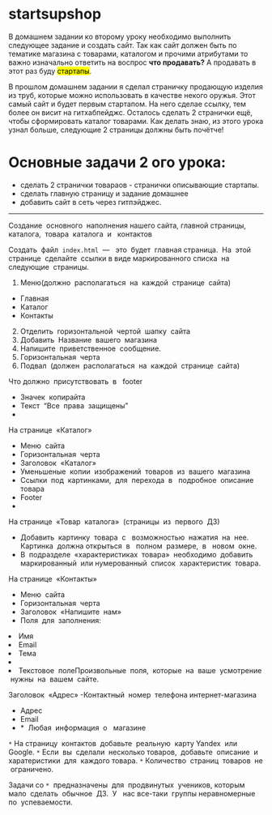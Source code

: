 # startsupshop
В домашнем задании ко второму уроку необходимо выполнить следующее задание и создать сайт. Так как сайт должен быть по тематике магазина с товарами, каталогом и прочими атрибутами то важно изначально ответить на воспрос __что продавать?__ А продавать в этот раз буду <mark>стартапы</mark>. 

В прошлом домашнем задании я сделал страничку продающую изделия из труб, которые можно использовать в качестве некого оружья. Этот самый сайт и будет первым стартапом. На него сделае ссылку, тем более он висит на гитхабпейджс. Осталось сделать 2 странички ещё, чтобы сформировать каталог товарами. Как делать знаю, из этого урока узнал больше, следующие 2 страницы должны быть почётче! 
# Основные задачи 2 ого урока:
- сделать 2 странички товараов - странички описывающие стартапы.
- сделать главную страницу и задание домашнее
- добавить сайт в сеть через гитпэйджес. 
<HR>
Создание​ ​ основного​ ​ наполнения​ ​нашего​ ​сайта,​ ​главной​ ​страницы, каталога,​ ​ товара​ ​ каталога​ ​ и ​ ​ контактов

Создать​ ​ файл​ ​ `index.html​` ​ — ​ ​ это​ ​ будет​ ​ главная​ ​ страница.​ ​ На​ ​ этой​ ​ странице​ ​ сделайте​ ​ ссылки​ ​в виде​ ​маркированного​ ​ списка​ ​ на​  следующие​ ​ страницы.

1) Меню(должно​ ​ располагаться​ ​ на​ ​ каждой​ ​ странице​ ​ сайта)
- Главная
- Каталог
- Контакты
2) Отделить​ ​ горизонтальной​ ​ чертой​ ​ шапку​ ​ сайта
3) Добавить​ ​ Название​ ​ вашего​ ​ магазина
4) Напишите​ ​ приветственное​ ​ сообщение.
5) Горизонтальная​ ​ черта
6) Подвал​ ​ (должен​ ​ располагаться​ ​ на​ ​ каждой​ ​ странице​ ​ сайта)

Что​ ​должно​ ​ присутствовать​ ​ в ​ ​ footer
- Значек​ ​ копирайта
- Текст​ ​ “Все​ ​ права​ ​ защищены”
- 
На​ ​странице​ ​ «Каталог»
- Меню​ ​ сайта
- Горизонтальная​ ​ черта
- Заголовок​ ​ «Каталог»
- Уменьшеные​ ​ копии​ ​ изображений​ ​ товаров​ ​ из​ ​ вашего​ ​ магазина
- Ссылки​ ​ под​ ​ картинками,​ ​ для​ ​ перехода​ ​ в ​ ​ подробное​ ​ описание​ ​ товара
- Footer
- 
На​ ​странице​ ​ «Товар​ ​ каталога»​ ​ (страницы​ ​ из​ ​ первого​ ​ ДЗ)
- Добавить​ ​ картинку​ ​ товара​ ​ с ​ ​ возможностью​ ​ нажатия​ ​ на​ ​ нее.​ ​ Картинка​ ​ должна
открыться​ ​ в ​ ​ полном​ ​ размере,​ ​ в ​ ​ новом​ ​ окне.
- В​ ​ подразделе​ ​ «характеристиках​ ​ товара»​ ​ необходимо​ ​ добавить​ ​ маркированный​ ​ или
нумерованный​ ​ список​ ​ характеристик​ ​ товара.

На​ ​странице​ ​ «Контакты»
- Меню​ ​ сайта
- Горизонтальная​ ​ черта
- Заголовок​ ​ «Напишите​ ​ нам»
- Поля​ ​ для​ ​ заполнения:
<li>Имя</li>
 <li>Email</li>
 <li>Тема<li/>
 <li>Текстовое​ ​ полеПроизвольные​ ​ поля,​ ​ которые​ ​ на​ ​ ваше​ ​ усмотрение​ ​ нужны​ ​ на​ ​ вашем​ ​ сайте.</li>
 
Заголовок​ ​ «Адрес»
-Контактный​ ​ номер​ ​ телефона​ ​ интернет-магазина
- Адрес
- Email
- *​​ ​ Любая​ ​ информация​ ​ о ​ ​ магазине

`*​` ​На​ ​страницу​ ​ контактов​ ​ добавьте​ ​ реальную​ ​ карту​ ​ Yandex​ ​ или​ ​ Google.
`*​` ​Если​ ​ вы​ ​ сделали​ ​ несколько​ ​ товаров,​ ​ добавьте​ ​ описание​ ​ и ​ ​ харатеристики​ ​ для​ ​ каждого
товара.
`*​`​ Количество​ ​ страниц​ ​ товаров​ ​ не​ ​ ограничено.

Задачи​ ​со​ ​`*` ​ предназначены​ ​ для​ ​ продвинутых​ ​ учеников,​ ​ которым​ ​ мало​ ​ сделать​ ​ обычное​ ​ ДЗ.​ ​ У ​ ​ нас все-таки​ ​
группы​ ​ неравномерные​ ​ по​ ​ успеваемости.
